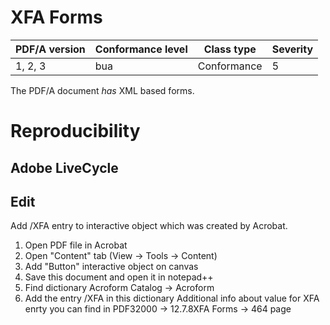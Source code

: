 # XFA Forms

| PDF/A version | Conformance level | Class type  | Severity |
| ------------- | ----------------- | ----------  | -------- |
| 1, 2, 3       | bua               | Conformance | 5        |

The PDF/A document _has_ XML based forms.

# Reproducibility
## Adobe LiveCycle
## Edit
Add /XFA entry to interactive object which was created by Acrobat.

1. Open PDF file in Acrobat
2. Open "Content" tab (View -> Tools -> Content)
3. Add "Button" interactive object on canvas
4. Save this document and open it in notepad++
5. Find dictionary Acroform
Catalog -> Acroform
6. Add the entry /XFA in this dictionary
Additional info about value for XFA enrty you can find in PDF32000 -> 12.7.8XFA Forms -> 464 page
